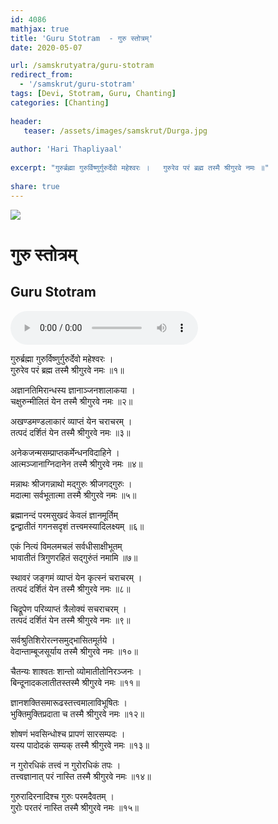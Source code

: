```yaml
---    
id: 4086    
mathjax: true    
title: 'Guru Stotram  - गुरु स्तोत्रम्'    
date: 2020-05-07    

url: /samskrutyatra/guru-stotram
redirect_from: 
  - '/samskrut/guru-stotram'
tags: [Devi, Stotram, Guru, Chanting]
categories: [Chanting]
    
header:    
   teaser: /assets/images/samskrut/Durga.jpg    
    
author: 'Hari Thapliyaal'    
    
excerpt: "गुरुर्ब्रह्मा गुरुर्विष्णुर्गुरुर्देवो महेश्वरः ।   गुरुरेव परं ब्रह्म तस्मै श्रीगुरवे नमः ॥"    
    
share: true    
---    
```

    
![](/assets/images/samskrut/Durga.jpg)    
    
# गुरु स्तोत्रम्     
## Guru Stotram    
    
<audio controls>
  <source src="https://raw.githubusercontent.com/dasarpai/DAI-mp3/main/dasarpai-mp3/57-GuruStotram057-GuruStotram.mp3" type="audio/mp3">
  Your browser does not support the audio element.
</audio>     
    
    
गुरुर्ब्रह्मा गुरुर्विष्णुर्गुरुर्देवो महेश्वरः ।    
गुरुरेव परं ब्रह्म तस्मै श्रीगुरवे नमः ॥१॥    
    
अज्ञानतिमिरान्धस्य ज्ञानाञ्जनशालाकया ।    
चक्षुरुन्मीलितं येन तस्मै श्रीगुरवे नमः ॥२॥    
    
अखण्डमण्डलाकारं व्याप्तं येन चराचरम् ।    
तत्पदं दर्शितं येन तस्मै श्रीगुरवे नमः ॥३॥    
    
अनेकजन्मसम्प्राप्तकर्मेन्धनविदाहिने ।    
आत्मञ्जानाग्निदानेन तस्मै श्रीगुरवे नमः ॥४॥    
    
मन्नाथः श्रीजगन्नाथो मद्गुरुः श्रीजगद्गुरुः ।    
मदात्मा सर्वभूतात्मा तस्मै श्रीगुरवे नमः ॥५॥    
    
ब्रह्मानन्दं परमसुखदं केवलं ज्ञानमूर्तिम्    
द्वन्द्वातीतं गगनसदृशं तत्त्वमस्यादिलक्ष्यम् ॥६॥    
    
एकं नित्यं विमलमचलं सर्वधीसाक्षीभूतम्    
भावातीतं त्रिगुणरहितं सद्गुरुंतं नमामि ॥७॥    
    
स्थावरं जङ्गमं व्याप्तं येन कृत्स्नं चराचरम् ।    
तत्पदं दर्शितं येन तस्मै श्रीगुरवे नमः ॥८॥    
    
चिद्रूपेण परिव्याप्तं त्रैलोक्यं सचराचरम् ।    
तत्पदं दर्शितं येन तस्मै श्रीगुरवे नमः ॥९॥    
    
सर्वश्रुतिशिरोरत्नसमुद्भासितमूर्तये ।    
वेदान्ताम्बूजसूर्याय तस्मै श्रीगुरवे नमः ॥१०॥    
    
चैतन्यः शाश्वतः शान्तो व्योमातीतोनिरञ्जनः ।    
बिन्दूनादकलातीतस्तस्मै श्रीगुरवे नमः ॥११॥    
    
ज्ञानशक्तिसमारूढस्तत्त्वमालाविभूषितः ।    
भुक्तिमुक्तिप्रदाता च तस्मै श्रीगुरवे नमः ॥१२॥    
    
शोषणं भवसिन्धोश्च प्रापणं सारसम्पदः ।    
यस्य पादोदकं सम्यक् तस्मै श्रीगुरवे नमः ॥१३॥    
    
न गुरोरधिकं तत्त्वं न गुरोरधिकं तपः ।    
तत्त्वज्ञानात् परं नास्ति तस्मै श्रीगुरवे नमः ॥१४॥    
    
गुरुरादिरनादिश्च गुरुः परमदैवतम् ।    
गुरोः परतरं नास्ति तस्मै श्रीगुरवे नमः ॥१५॥    

